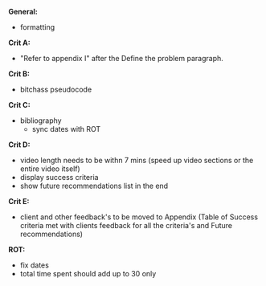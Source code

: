 **General:**

- formatting

**Crit A:**

- "Refer to appendix I" after the Define the problem paragraph.

**Crit B:**

- bitchass pseudocode

**Crit C:**

- bibliography
  - sync dates with ROT

**Crit D:**

- video length needs to be withn 7 mins (speed up video sections or the entire video itself)
- display success criteria
- show future recommendations list in the end

**Crit E:**

- client and other feedback's to be moved to Appendix (Table of Success criteria met with clients feedback for all the criteria's and Future recommendations)

**ROT:**

- fix dates
- total time spent should add up to 30 only
